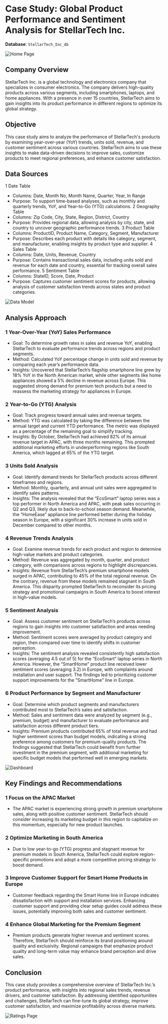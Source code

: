 # Case Study: Global Product Performance and Sentiment Analysis for StellarTech Inc.
**Database**: `StellarTech_Inc_db`

![Home Page]([https://github.com/frankie323/assets/blob/main/StellarTech%20-%20Homepage.png])

## Company Overview

StellarTech Inc. is a global technology and electronics company that specializes in consumer electronics. The company delivers high-quality products across various segments, including smartphones, laptops, and home appliances. With a presence in over 15 countries, StellarTech aims to gain insights into its product performance in different regions to optimize its global strategy.

## Objective

This case study aims to analyze the performance of StellarTech's products by examining year-over-year (YoY) trends, units sold, revenue, and customer sentiment across various countries. StellarTech aims to use these insights to make data-driven decisions to improve sales, customize products to meet regional preferences, and enhance customer satisfaction.

## Data Sources

1 Date Table
  - Columns: Date, Month No, Month Name, Quarter, Year, In Range
  - Purpose: To support time-based analyses, such as monthly and quarterly trends, YoY, and Year-to-Go (YTG) calculations.
2 Geography Table
  - Columns: Zip Code, City, State, Region, District, Country
  - Purpose: Provides regional data, allowing analysis by city, state, and country to uncover geographic performance trends.
3 Product Table
  - Columns: ProductID, Product Name, Category, Segment, Manufacturer
  - Purpose: Describes each product with details like category, segment, and manufacturer, enabling insights by product type and supplier.
4 Sales Table
  - Columns: Date, Units, Revenue, Country
  - Purpose: Contains transactional sales data, including units sold and revenue for each date and country, essential for tracking overall sales performance.
5 Sentiment Table
  - Columns: StateID, Score, Date, Product
  - Purpose: Captures customer sentiment scores for products, allowing analysis of customer satisfaction trends across states and product categories.

![Data Model]([https://github.com/frankie323/assets/blob/main/Tables.png])

## Analysis Approach

### 1 Year-Over-Year (YoY) Sales Performance

  - Goal: To determine growth rates in sales and revenue YoY, enabling StellarTech to evaluate performance trends across regions and product segments.
  - Method: Calculated YoY percentage change in units sold and revenue by comparing each year’s performance data.
  - Insights: Uncovered that StellarTech’s flagship smartphone line grew by 18% YoY in the North American market, while other segments like home appliances showed a 5% decline in revenue across Europe. This suggested strong demand for premium tech products but a need to reassess the marketing strategy for appliances in Europe.

### 2 Year-to-Go (YTG) Analysis

  - Goal: Track progress toward annual sales and revenue targets.
  - Method: YTG was calculated by taking the difference between the annual target and current YTD performance. The metric was displayed as a percentage of the remaining goal to simplify tracking.
  - Insights: By October, StellarTech had achieved 82% of its annual revenue target in APAC, with three months remaining. This prompted additional marketing efforts in underperforming regions like South America, which lagged at 65% of the YTG target.

### 3 Units Sold Analysis

  - Goal: Identify demand trends for StellarTech products across different timeframes and regions.
  - Method: Monthly, quarterly, and annual unit sales were aggregated to identify sales patterns.
  - Insights: The analysis revealed that the “EcoSmart” laptop series was a top performer in North America and APAC, with peak sales occurring in Q2 and Q3, likely due to back-to-school season demand. Meanwhile, the “HomeEase” appliance line performed better during the holiday season in Europe, with a significant 30% increase in units sold in December compared to other months.

### 4 Revenue Trends Analysis

  - Goal: Examine revenue trends for each product and region to determine high-value markets and product categories.
  - Method: Revenue was aggregated by month, quarter, and product category, with comparisons across regions to highlight discrepancies.
  - Insights: Revenue from StellarTech’s premium smartphone models surged in APAC, contributing to 45% of the total regional revenue. On the contrary, revenue from these models remained stagnant in South America. This disparity prompted StellarTech to reconsider its pricing strategy and promotional campaigns in South America to boost interest in high-value models.

### 5 Sentiment Analysis

  - Goal: Assess customer sentiment on StellarTech’s products across regions to gain insights into customer satisfaction and areas needing improvement.
  - Method: Sentiment scores were averaged by product category and region, then compared over time to identify shifts in customer perception.
  - Insights: The sentiment analysis revealed consistently high satisfaction scores (averaging 4.5 out of 5) for the “EcoSmart” laptop series in North America. However, the “SmartHome” product line received lower sentiment scores (averaging 3.2) in Europe, with complaints around installation and user support. The findings led to prioritizing customer support improvements for the “SmartHome” line in Europe.

### 6 Product Performance by Segment and Manufacturer

  - Goal: Determine which product segments and manufacturers contributed most to StellarTech’s sales and satisfaction.
  - Method: Sales and sentiment data were analyzed by segment (e.g., premium, budget) and manufacturer to evaluate performance and satisfaction across different product tiers.
  - Insights: Premium products contributed 65% of total revenue and had higher sentiment scores than budget models, indicating a strong preference among customers for premium-quality products. The findings suggested that StellarTech could benefit from further investment in the premium segment, with additional marketing for specific budget models that performed well in emerging markets.

![Dashboard]([https://github.com/frankie323/assets/blob/main/StellarTech%20-%20Dashboard.png])

## Key Findings and Recommendations

### 1 Focus on the APAC Market
 - The APAC market is experiencing strong growth in premium smartphone sales, along with positive customer sentiment. StellarTech should consider increasing its marketing budget in this region to capitalize on this momentum, especially for new product launches.

### 2 Optimize Marketing in South America
 - Due to low year-to-go (YTG) progress and stagnant revenue for premium models in South America, StellarTech could explore region-specific promotions and adopt a more competitive pricing strategy to boost demand.

### 3 Improve Customer Support for Smart Home Products in Europe
- Customer feedback regarding the Smart Home line in Europe indicates dissatisfaction with support and installation services. Enhancing customer support and providing clear setup guides could address these issues, potentially improving both sales and customer sentiment.

### 4 Enhance Global Marketing for the Premium Segment
- Premium products generate higher revenue and sentiment scores. Therefore, StellarTech should reinforce its brand positioning around quality and exclusivity. Regional campaigns that emphasize product quality and long-term value may enhance brand perception and drive sales.

## Conclusion
This case study provides a comprehensive overview of StellarTech Inc.’s product performance, with insights into regional sales trends, revenue drivers, and customer satisfaction. By addressing identified opportunities and challenges, StellarTech can fine-tune its global strategy, improve customer satisfaction, and maximize profitability across diverse markets.

![Ratings Page]([https://github.com/frankie323/assets/blob/main/StellarTech%20-%20Ratings%20Page.png])
